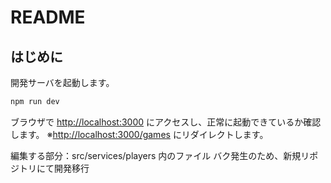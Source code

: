 # README

## はじめに

開発サーバを起動します。

```bash
npm run dev
```

ブラウザで [http://localhost:3000](http://localhost:3000) にアクセスし、正常に起動できているか確認します。
※[http://localhost:3000/games](http://localhost:3000/games) にリダイレクトします。

編集する部分：src/services/players 内のファイル
バク発生のため、新規リポジトリにて開発移行

